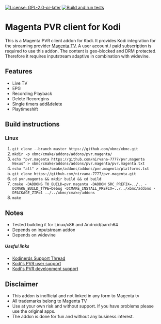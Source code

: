 [![License: GPL-2.0-or-later](https://img.shields.io/badge/License-GPL%20v2+-blue.svg)](LICENSE.md)
[![Build and run tests](https://github.com/nirvana-7777/pvr.magenta/actions/workflows/build.yml/badge.svg?branch=Nexus)](https://github.com/nirvana-7777/pvr.magenta/actions/workflows/build.yml)

# Magenta PVR client for Kodi
This is a Magenta PVR client addon for Kodi. It provides Kodi integration for the streaming provider [Magenta TV](https://www.telekom.de/magenta-tv). A user account / paid subscription is required to use this addon. The content is geo-blocked and DRM protected. Therefore it requires inputstream adaptive in combination with widevine.

## Features
- Live TV
- EPG
- Recording Playback
- Delete Recordgins
- Single timers add&delete
- Playtimeshift

## Build instructions

### Linux

1. `git clone --branch master https://github.com/xbmc/xbmc.git`
2. `mkdir -p xbmc/cmake/addons/addons/pvr.magenta/`
3. `echo "pvr.magenta https://github.com/nirvana-7777/pvr.magenta Nexus" > xbmc/cmake/addons/addons/pvr.magenta/pvr.magenta.txt`
4. `echo "all" > xbmc/cmake/addons/addons/pvr.magenta/platforms.txt`
5. `git clone https://github.com/nirvana-7777/pvr.magenta.git`
6. `cd pvr.magenta && mkdir build && cd build`
7. `cmake -DADDONS_TO_BUILD=pvr.magenta -DADDON_SRC_PREFIX=../.. -DCMAKE_BUILD_TYPE=Debug -DCMAKE_INSTALL_PREFIX=../../xbmc/addons -DPACKAGE_ZIP=1 ../../xbmc/cmake/addons`
8. `make`

## Notes

- Tested building it for Linux/x86 and Android/aarch64
- Depends on inputstream addon
- Depends on widevine

##### Useful links

* [Kodinerds Support Thread](https://www.kodinerds.net/thread/77429-release-pvr-magenta/)
* [Kodi's PVR user support](https://forum.kodi.tv/forumdisplay.php?fid=167)
* [Kodi's PVR development support](https://forum.kodi.tv/forumdisplay.php?fid=136)

## Disclaimer

- This addon is inofficial and not linked in any form to Magenta tv
- All trademarks belong to Magenta TV
- Use at your own risk and without support. If you have problems please use the original apps.
- The addon is done for fun and without any business interest.
